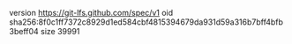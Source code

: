 version https://git-lfs.github.com/spec/v1
oid sha256:8f0c1ff7372c8929d1ed584cbf4815394679da931d59a316b7bff4bfb3beff04
size 39991
